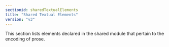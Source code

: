 ```yaml
---
sectionid: sharedTextualElements
title: "Shared Textual Elements"
version: "v3"
---
```


This section lists elements declared in the shared module that pertain to the encoding of prose.
